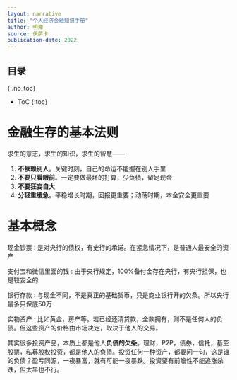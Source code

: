 ```yaml
---
layout: narrative
title: "个人经济金融知识手册"
author: 明豫
source: 伊萨卡
publication-date: 2022
---
```

## 目录
{:.no_toc}

* ToC
{:toc}

# 金融生存的基本法则
求生的意志，求生的知识，求生的智慧——
1. **不依赖别人**。关键时刻，自己的命运不能握在别人手里
2. **不要只看眼前**。一定要做最坏的打算，少负债，留足现金
3. **不要狂妄自大**
4. **分轻重缓急**。平稳增长时期，回报更重要；动荡时期，本金安全更重要

# 基本概念
现金钞票
: 是对央行的债权，有史行的承诺。在紧急情况下，是普通人最安全的资产

支付宝和微信里面的钱
: 由于央行规定，100%备付金存在央行，有央行担保，也是较安全的

银行存款
: 与现金不同，不是真正的基础货币，只是商业银行开的欠条。所以央行最多只保底50万

实物资产
: 比如黄金，房产等。若已经还清贷款，全款拥有，则不是任何人的负债。但这些资产的价格由市场决定，取决于他人的交易。

其实很多投资产品，本质上都是他人**负债的欠条**。理财，P2P，债券，信托，基至股票，私募股权投资，都是他人的负债。投资任何一种资产，都要问一句，这是谁的负债？盈亏同源，一夜暴富，就有可能一夜暴跌。投资要有前瞻性不能追涨杀跌，但太早也不行。
